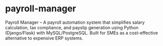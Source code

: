 # payroll-manager
Payroll Manager – A payroll automation system that simplifies salary calculation, tax compliance, and payslip generation using Python (Django/Flask) with MySQL/PostgreSQL. Built for SMEs as a cost-effective alternative to expensive ERP systems.

